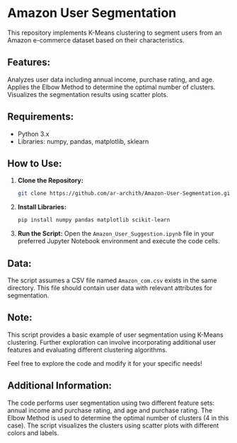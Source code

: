 # Amazon User Segmentation

This repository implements K-Means clustering to segment users from an Amazon e-commerce dataset based on their characteristics.

## Features:

Analyzes user data including annual income, purchase rating, and age.
Applies the Elbow Method to determine the optimal number of clusters.
Visualizes the segmentation results using scatter plots.

## Requirements:

* Python 3.x
* Libraries: numpy, pandas, matplotlib, sklearn

## How to Use:

1. **Clone the Repository:**
   ```bash
   git clone https://github.com/ar-archith/Amazon-User-Segmentation.git
2. **Install Libraries:**
   ```bash
   pip install numpy pandas matplotlib scikit-learn
3. **Run the Script:**
   Open the `Amazon_User_Suggestion.ipynb` file in your preferred Jupyter Notebook environment and execute the code cells.

## Data:

The script assumes a CSV file named `Amazon_com.csv` exists in the same directory. This file should contain user data with relevant attributes for segmentation.

## Note:

This script provides a basic example of user segmentation using K-Means clustering. Further exploration can involve incorporating additional user features and evaluating different clustering algorithms.

Feel free to explore the code and modify it for your specific needs!

## Additional Information:

The code performs user segmentation using two different feature sets: annual income and purchase rating, and age and purchase rating.
The Elbow Method is used to determine the optimal number of clusters (4 in this case).
The script visualizes the clusters using scatter plots with different colors and labels.
